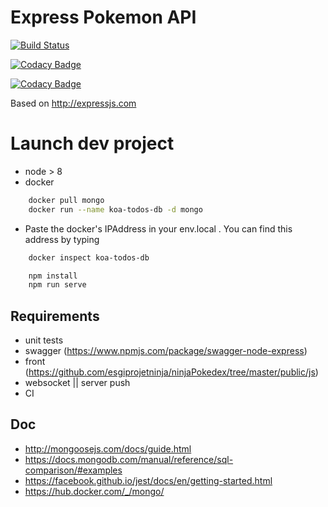 # Express Pokemon API

[![Build Status](https://travis-ci.org/esgiprojetninja/express-pokemons.svg?branch=master)](https://travis-ci.org/esgiprojetninja/express-pokemons)

[![Codacy Badge](https://api.codacy.com/project/badge/Grade/fd66d11196ca4ec8826ce52f32e6df4e)](https://app.codacy.com/app/dydyFos/express-pokemons?utm_source=github.com&utm_medium=referral&utm_content=esgiprojetninja/express-pokemons&utm_campaign=badger)


[![Codacy Badge](https://api.codacy.com/project/badge/Grade/fd66d11196ca4ec8826ce52f32e6df4e)](https://app.codacy.com/app/dydyFos/express-pokemons?utm_source=github.com&utm_medium=referral&utm_content=esgiprojetninja/express-pokemons&utm_campaign=badger)

Based on http://expressjs.com

# Launch dev project
- node > 8
- docker
```sh
    docker pull mongo
    docker run --name koa-todos-db -d mongo
```
- Paste the docker's IPAddress in your env.local . You can find this address by typing 
```sh
    docker inspect koa-todos-db
```

```sh
    npm install
    npm run serve
```

## Requirements 
- unit tests
- swagger (https://www.npmjs.com/package/swagger-node-express)
- front (https://github.com/esgiprojetninja/ninjaPokedex/tree/master/public/js)
- websocket || server push
- CI


## Doc
- http://mongoosejs.com/docs/guide.html
- https://docs.mongodb.com/manual/reference/sql-comparison/#examples
- https://facebook.github.io/jest/docs/en/getting-started.html
- https://hub.docker.com/_/mongo/
